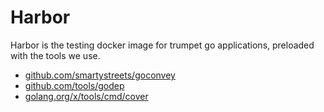 # Harbor

Harbor is the testing docker image for trumpet go applications, preloaded with
the tools we use.

- [github.com/smartystreets/goconvey](https://github.com/smartystreets/goconvey)
- [github.com/tools/godep](https://github.com/tools/godep)
- [golang.org/x/tools/cmd/cover](https://golang.org/x/tools/cmd/cover)
